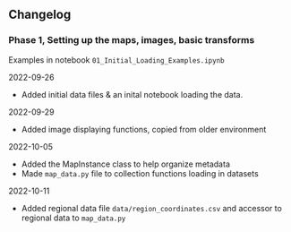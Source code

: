 ## Changelog ##

### Phase 1, Setting up the maps, images, basic transforms ###

Examples in notebook `01_Initial_Loading_Examples.ipynb`

2022-09-26
* Added initial data files & an inital notebook loading the data.

2022-09-29
* Added image displaying functions, copied from older environment
  
2022-10-05
* Added the MapInstance class to help organize metadata
* Made `map_data.py` file to collection functions loading in datasets

2022-10-11
* Added regional data file `data/region_coordinates.csv` and accessor to regional data to `map_data.py`
